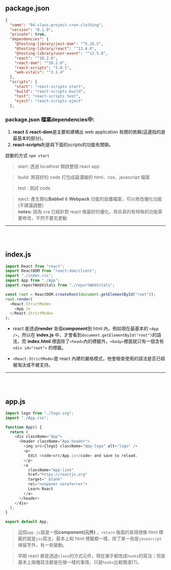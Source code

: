 ## package.json

```json
{
  "name": "04-class-project-crwn-clothing",
  "version": "0.1.0",
  "private": true,
  "dependencies": {
    "@testing-library/jest-dom": "^5.16.5",
    "@testing-library/react": "^13.4.0",
    "@testing-library/user-event": "^13.5.0",
    "react": "^18.2.0",
    "react-dom": "^18.2.0",
    "react-scripts": "5.0.1",
    "web-vitals": "^2.1.4"
  },
  "scripts": {
    "start": "react-scripts start",
    "build": "react-scripts build",
    "test": "react-scripts test",
    "eject": "react-scripts eject"
  },
```

### package.json 檔案**dependencies**中:

1. **react** & **react-dom**是主要和建構出 web application 有關的依賴(這邊指的是最基本的部分)。
2. **react-scripts**則是與下面的*scripts*的功能有關聯。
   <br>

啟動的方式 `npm start`

> start: 透過 localhost 開啟整個 react app

> build: 將寫好的 code 打包成最濃縮的 html、css、javascript 檔案

> test : 測試 code

> eject: 產生類似**Babbel** & **Webpack** 功能的設置檔案，可以修改優化功能(不建議調整)<br>
> **notes:** 因為 cra 已經針對 react 做最好的優化，除非真的有特殊的功能需要修改，不然不要去更動

---

<br><br>

## index.js

```js
import React from "react";
import ReactDOM from "react-dom/client";
import "./index.css";
import App from "./App";
import reportWebVitals from "./reportWebVitals";

const root = ReactDOM.createRoot(document.getElementById("root"));
root.render(
  <React.StrictMode>
    <App />
  </React.StrictMode>
);
```

- react 是透過**render** 各個**component**到 html 內，例如現在最基本的 `<App />`，所以在 **index.js** 中，才會看到`document.getElementById("root")`的語法，而 **index.html** 裡面除了`<head>`內的標籤外，`<body>`裡面就只有一個含有 `<div id="root">` 的標籤。

- `<React.StrictMode>`是 react 內建的嚴格模式，他會檢查使用的語法是否已經被淘汰或不被支持。

---

<br><br>

## app.js

```js
import logo from "./logo.svg";
import "./App.css";

function App() {
  return (
    <div className="App">
      <header className="App-header">
        <img src={logo} className="App-logo" alt="logo" />
        <p>
          Edit <code>src/App.js</code> and save to reload.
        </p>
        <a
          className="App-link"
          href="https://reactjs.org"
          target="_blank"
          rel="noopener noreferrer">
          Learn React
        </a>
      </header>
    </div>
  );
}

export default App;
```

> 這個`app.js`就是一個**component(元件)** ，`return` 後面的長得很像 html 標籤的就是`jsx`寫法，基本上和 html 標籤都一樣，除了某一些是`javascript`保留字外，有一些變動。

> 早期 react 都是透過`class`的方式元件，現在幾乎都改成`hooks`的寫法；但是基本上兩種寫法都是在做一樣的事情，只是`hooks`比較簡潔(?)。
